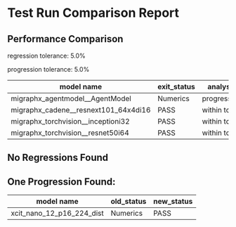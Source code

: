 # Test Run Comparison Report

## Performance Comparison

regression tolerance: 5.0%

progression tolerance: 5.0%

|model name|exit_status|analysis|old_time_ms|new_time_ms|change_ms|percent_change|
|---|---|---|---|---|---|---|
|migraphx_agentmodel__AgentModel|Numerics|progression|1.465|1.3415|-0.1235|-8.43%|
|migraphx_cadene__resnext101_64x4di16|PASS|within tol|4965.8552|5032.5549|66.6997|1.34%|
|migraphx_torchvision__inceptioni32|PASS|within tol|5750.7822|5840.4742|89.692|1.56%|
|migraphx_torchvision__resnet50i64|PASS|within tol|5336.3696|5392.8711|56.5015|1.06%|

## No Regressions Found

## One Progression Found:

|model name|old_status|new_status|
|---|---|---|
|xcit_nano_12_p16_224_dist|Numerics|PASS|

